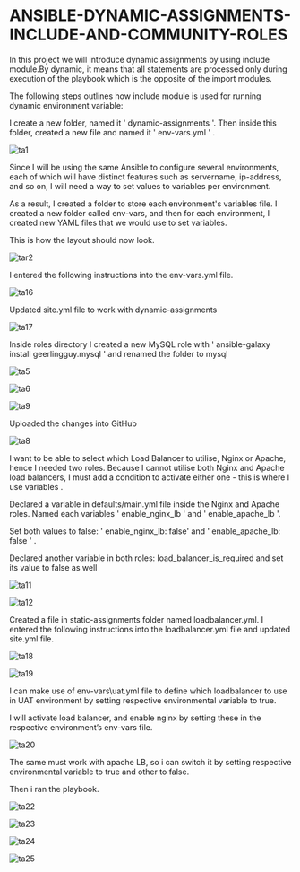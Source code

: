 # ANSIBLE-DYNAMIC-ASSIGNMENTS-INCLUDE-AND-COMMUNITY-ROLES

In this project we will introduce dynamic assignments by using include module.By dynamic, it means that all statements are processed only during execution of the playbook which is the opposite of the import modules.

The following steps outlines how include module is used for running dynamic environment variable:

I create a new folder, named it ' dynamic-assignments '. Then inside this folder, created a new file and named it ' env-vars.yml ' .

![ta1](https://user-images.githubusercontent.com/94229949/204675573-a6351919-7874-4cbd-afe3-0350f0f25259.png)

Since I will be using the same Ansible to configure several environments, each of which will have distinct features such as servername, ip-address, and so on, I will need a way to set values to variables per environment.

As a result, I created a folder to store each environment's variables file.  I created a new folder called env-vars, and then for each environment, I created new YAML files that we would use to set variables.



This is how the layout should now look.

![tar2](https://user-images.githubusercontent.com/94229949/204676770-6d9d9c47-3d33-470b-9d33-828740b0a9b2.png)

I entered the following instructions into the env-vars.yml file.

![ta16](https://user-images.githubusercontent.com/94229949/204678803-dafa624c-7bde-45fb-b6c4-67466f530f9d.png)


Updated site.yml file to work with dynamic-assignments

![ta17](https://user-images.githubusercontent.com/94229949/204683155-329983f6-d011-4746-a979-531c7aa834dc.png)

Inside roles directory I created a new MySQL role with ' ansible-galaxy install geerlingguy.mysql ' and renamed the folder to mysql


![ta5](https://user-images.githubusercontent.com/94229949/204683749-f8294f25-b57d-49da-befd-0af5a388bc81.png)

![ta6](https://user-images.githubusercontent.com/94229949/204683761-a02224bd-d382-4a7e-807a-070aab5da636.png)

![ta9](https://user-images.githubusercontent.com/94229949/204683784-814008fb-ba64-4a8d-b23d-c35134537034.png)

Uploaded the changes into GitHub

![ta8](https://user-images.githubusercontent.com/94229949/204684082-bbe90bbb-e24f-4d80-a9c5-e20808eb31a0.png)

I want to be able to select which Load Balancer to utilise, Nginx or Apache, hence I needed two roles. Because I cannot utilise both Nginx and Apache load balancers, I must add a condition to activate either one - this is where I use variables .

Declared a variable in defaults/main.yml file inside the Nginx and Apache roles. Named each variables ' enable_nginx_lb ' and ' enable_apache_lb '.

Set both values to false: ' enable_nginx_lb: false' and ' enable_apache_lb: false ' .

Declared another variable in both roles: load_balancer_is_required and set its value to false as well


![ta11](https://user-images.githubusercontent.com/94229949/204685864-a3ac4a8e-ff44-4eae-adb7-b748e5692a81.png)

![ta12](https://user-images.githubusercontent.com/94229949/204685879-db41960a-e8c6-4a81-8021-85a9bf5e719f.png)


Created a file in static-assignments folder named loadbalancer.yml. I entered the following instructions into the loadbalancer.yml file and updated site.yml file.

![ta18](https://user-images.githubusercontent.com/94229949/204687239-bb5d9d2b-b37e-498a-bcce-ddd75a092519.png)

![ta19](https://user-images.githubusercontent.com/94229949/204687576-f7608e68-2b4e-4f86-b0e8-f5f0c8517514.png)

I can make use of env-vars\uat.yml file to define which loadbalancer to use in UAT environment by setting respective environmental variable to true.

I will activate load balancer, and enable nginx by setting these in the respective environment’s env-vars file.

![ta20](https://user-images.githubusercontent.com/94229949/204688250-23d70c99-bcff-4e0f-bf3e-cddf9493865e.png)

The same must work with apache LB, so i can switch it by setting respective environmental variable to true and other to false.

Then i ran the playbook. 

![ta22](https://user-images.githubusercontent.com/94229949/204692423-8f46a677-b9da-4e2a-9c64-927071f2fef2.png)

![ta23](https://user-images.githubusercontent.com/94229949/204692438-d5532305-63fc-44cc-bd93-3fc49ddf794c.png)

![ta24](https://user-images.githubusercontent.com/94229949/204692450-7b1e7404-cf80-4cfd-b67c-11cfa8e150a8.png)

![ta25](https://user-images.githubusercontent.com/94229949/204692479-b015c156-beb7-4a7d-8c19-346cf9a168d7.png)

















